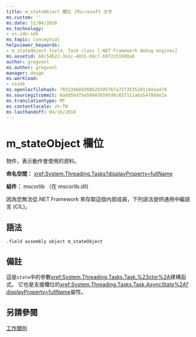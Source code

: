 ```yaml
---
title: m_stateObject 欄位 |Microsoft 文件
ms.custom: ''
ms.date: 11/04/2016
ms.technology:
- vs-ide-sdk
ms.topic: conceptual
helpviewer_keywords:
- m_stateObject field, Task class [.NET Framework debug engines]
ms.assetid: 68c54b22-3e1c-4031-b9c7-b972c519d8a0
author: gregvanl
ms.author: gregvanl
manager: douge
ms.workload:
- vssdk
ms.openlocfilehash: 79313460d380b2b505f6fa75f35351811ddaa470
ms.sourcegitcommit: 6a9d5bd75e50947659fd6c837111a6a547884e2a
ms.translationtype: MT
ms.contentlocale: zh-TW
ms.lasthandoff: 04/16/2018
---
```

# <a name="mstateobject-field"></a>m_stateObject 欄位
物件，表示動作會使用的資料。  
  
 **命名空間：** <xref:System.Threading.Tasks?displayProperty=fullName>  
  
 **組件：** mscorlib （在 mscorlib.dll)  
  
 因為您無法從.NET Framework 來存取這個內部成員，下列語法提供通用中繼語言 (CIL)。  
  
## <a name="syntax"></a>語法  
  
```  
.field assembly object m_stateObject  
```  
  
## <a name="remarks"></a>備註  
 這是`state`中的參數<xref:System.Threading.Tasks.Task.%23ctor%2A>建構函式。 它也是支援欄位的<xref:System.Threading.Tasks.Task.AsyncState%2A?displayProperty=fullName>屬性。  
  
## <a name="see-also"></a>另請參閱  
 [工作類別](../../extensibility/debugger/task-class-internal-members.md)